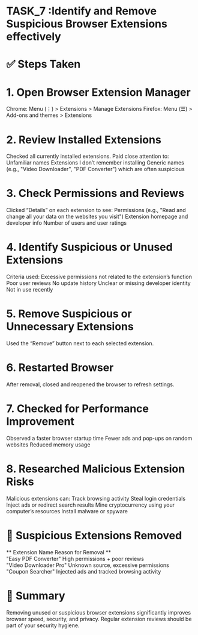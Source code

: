 # TASK_7 :Identify and Remove Suspicious Browser Extensions effectively
# ✅ Steps Taken
# 1. Open Browser Extension Manager
Chrome: Menu (⋮) > Extensions > Manage Extensions
Firefox: Menu (☰) > Add-ons and themes > Extensions

# 2. Review Installed Extensions
Checked all currently installed extensions. Paid close attention to:
Unfamiliar names
Extensions I don’t remember installing
Generic names (e.g., "Video Downloader", "PDF Converter") which are often suspicious

# 3. Check Permissions and Reviews
Clicked “Details” on each extension to see:
Permissions (e.g., "Read and change all your data on the websites you visit")
Extension homepage and developer info
Number of users and user ratings

# 4. Identify Suspicious or Unused Extensions
Criteria used:
Excessive permissions not related to the extension’s function
Poor user reviews
No update history
Unclear or missing developer identity
Not in use recently

# 5. Remove Suspicious or Unnecessary Extensions
Used the “Remove” button next to each selected extension.

# 6. Restarted Browser
After removal, closed and reopened the browser to refresh settings.

# 7. Checked for Performance Improvement
Observed a faster browser startup time
Fewer ads and pop-ups on random websites
Reduced memory usage

# 8. Researched Malicious Extension Risks
Malicious extensions can:
Track browsing activity
Steal login credentials
Inject ads or redirect search results
Mine cryptocurrency using your computer’s resources
Install malware or spyware

# 🧹 Suspicious Extensions Removed
** Extension Name	          Reason for Removal ** <br>
"Easy PDF Converter"   	High permissions + poor reviews<br>
"Video Downloader Pro"	  Unknown source, excessive permissions<br>
"Coupon Searcher"	         Injected ads and tracked browsing activity<br>

# 📄 Summary
Removing unused or suspicious browser extensions significantly improves browser speed, security, and privacy. Regular extension reviews should be part of your security hygiene.
